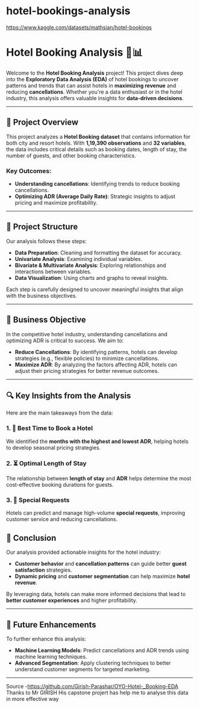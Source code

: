 # hotel-bookings-analysis
https://www.kaggle.com/datasets/mathsian/hotel-bookings
# Hotel Booking Analysis 🏨📊

Welcome to the **Hotel Booking Analysis** project! This project dives deep into the **Exploratory Data Analysis (EDA)** of hotel bookings to uncover patterns and trends that can assist hotels in **maximizing revenue** and reducing **cancellations**. Whether you're a data enthusiast or in the hotel industry, this analysis offers valuable insights for **data-driven decisions**.  

---

## 📝 Project Overview
This project analyzes a **Hotel Booking dataset** that contains information for both city and resort hotels. With **1,19,390 observations** and **32 variables**, the data includes critical details such as booking dates, length of stay, the number of guests, and other booking characteristics. 

### Key Outcomes:
- **Understanding cancellations**: Identifying trends to reduce booking cancellations.
- **Optimizing ADR (Average Daily Rate)**: Strategic insights to adjust pricing and maximize profitability.

---

## 📂 Project Structure
Our analysis follows these steps:
- **Data Preparation**: Cleaning and formatting the dataset for accuracy.
- **Univariate Analysis**: Examining individual variables.
- **Bivariate & Multivariate Analysis**: Exploring relationships and interactions between variables.
- **Data Visualization**: Using charts and graphs to reveal insights.

Each step is carefully designed to uncover meaningful insights that align with the business objectives.

---

## 🎯 Business Objective
In the competitive hotel industry, understanding cancellations and optimizing ADR is critical to success. We aim to:
- **Reduce Cancellations**: By identifying patterns, hotels can develop strategies (e.g., flexible policies) to minimize cancellations.
- **Maximize ADR**: By analyzing the factors affecting ADR, hotels can adjust their pricing strategies for better revenue outcomes.

---

## 🔍 Key Insights from the Analysis
Here are the main takeaways from the data:

### 1. **📅 Best Time to Book a Hotel**
We identified the **months with the highest and lowest ADR**, helping hotels to develop seasonal pricing strategies.

### 2. **⏳ Optimal Length of Stay**
The relationship between **length of stay** and **ADR** helps determine the most cost-effective booking durations for guests.

### 3. **🔧 Special Requests**
Hotels can predict and manage high-volume **special requests**, improving customer service and reducing cancellations.
## 🏁 Conclusion
Our analysis provided actionable insights for the hotel industry:
- **Customer behavior** and **cancellation patterns** can guide better **guest satisfaction** strategies.
- **Dynamic pricing** and **customer segmentation** can help maximize **hotel revenue**.

By leveraging data, hotels can make more informed decisions that lead to **better customer experiences** and higher profitability.

---

## 🔮 Future Enhancements
To further enhance this analysis:
- **Machine Learning Models**: Predict cancellations and ADR trends using machine learning techniques.
- **Advanced Segmentation**: Apply clustering techniques to better understand customer segments for targeted marketing.

---
Source -https://github.com/Girish-Parashar/OYO-Hotel-_Booking-EDA
Thanks to Mr GIRISH His capstone projert has help me to analyse this data in more effective way
